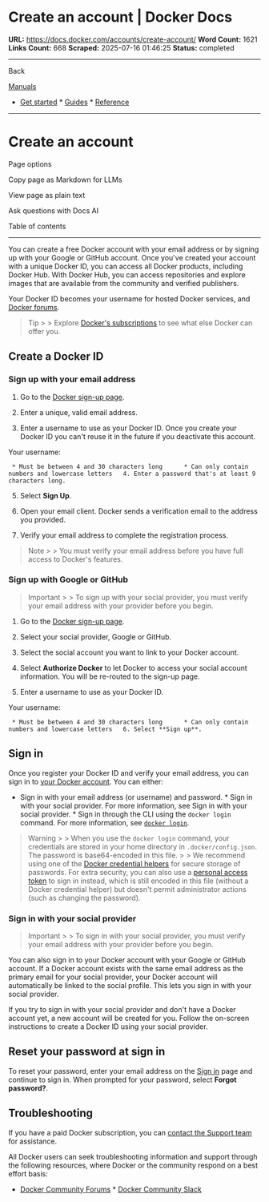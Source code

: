# Create an account | Docker Docs

**URL:** https://docs.docker.com/accounts/create-account/
**Word Count:** 1621
**Links Count:** 668
**Scraped:** 2025-07-16 01:46:25
**Status:** completed

---

Back

[Manuals](https://docs.docker.com/manuals/)

  * [Get started](https://docs.docker.com/get-started/)   * [Guides](https://docs.docker.com/guides/)   * [Reference](https://docs.docker.com/reference/)

* * *

# Create an account

Page options

Copy page as Markdown for LLMs

View page as plain text

Ask questions with Docs AI

Table of contents

* * *

You can create a free Docker account with your email address or by signing up with your Google or GitHub account. Once you've created your account with a unique Docker ID, you can access all Docker products, including Docker Hub. With Docker Hub, you can access repositories and explore images that are available from the community and verified publishers.

Your Docker ID becomes your username for hosted Docker services, and [Docker forums](https://forums.docker.com/).

> Tip >  > Explore [Docker's subscriptions](https://www.docker.com/pricing/) to see what else Docker can offer you.

## Create a Docker ID

### Sign up with your email address

  1. Go to the [Docker sign-up page](https://app.docker.com/signup/).

  2. Enter a unique, valid email address.

  3. Enter a username to use as your Docker ID. Once you create your Docker ID you can't reuse it in the future if you deactivate this account.

Your username:

     * Must be between 4 and 30 characters long      * Can only contain numbers and lowercase letters   4. Enter a password that's at least 9 characters long.

  5. Select **Sign Up**.

  6. Open your email client. Docker sends a verification email to the address you provided.

  7. Verify your email address to complete the registration process.

> Note >  > You must verify your email address before you have full access to Docker's features.

### Sign up with Google or GitHub

> Important >  > To sign up with your social provider, you must verify your email address with your provider before you begin.

  1. Go to the [Docker sign-up page](https://app.docker.com/signup/).

  2. Select your social provider, Google or GitHub.

  3. Select the social account you want to link to your Docker account.

  4. Select **Authorize Docker** to let Docker to access your social account information. You will be re-routed to the sign-up page.

  5. Enter a username to use as your Docker ID.

Your username:

     * Must be between 4 and 30 characters long      * Can only contain numbers and lowercase letters   6. Select **Sign up**.

## Sign in

Once you register your Docker ID and verify your email address, you can sign in to [your Docker account](https://login.docker.com/u/login/). You can either:

  * Sign in with your email address \(or username\) and password.   * Sign in with your social provider. For more information, see Sign in with your social provider.   * Sign in through the CLI using the `docker login` command. For more information, see [`docker login`](https://docs.docker.com/reference/cli/docker/login/).

> Warning >  > When you use the `docker login` command, your credentials are stored in your home directory in `.docker/config.json`. The password is base64-encoded in this file. >  > We recommend using one of the [Docker credential helpers](https://github.com/docker/docker-credential-helpers) for secure storage of passwords. For extra security, you can also use a [personal access token](https://docs.docker.com/security/for-developers/access-tokens/) to sign in instead, which is still encoded in this file \(without a Docker credential helper\) but doesn't permit administrator actions \(such as changing the password\).

### Sign in with your social provider

> Important >  > To sign in with your social provider, you must verify your email address with your provider before you begin.

You can also sign in to your Docker account with your Google or GitHub account. If a Docker account exists with the same email address as the primary email for your social provider, your Docker account will automatically be linked to the social profile. This lets you sign in with your social provider.

If you try to sign in with your social provider and don't have a Docker account yet, a new account will be created for you. Follow the on-screen instructions to create a Docker ID using your social provider.

## Reset your password at sign in

To reset your password, enter your email address on the [Sign in](https://login.docker.com/u/login) page and continue to sign in. When prompted for your password, select **Forgot password?**.

## Troubleshooting

If you have a paid Docker subscription, you can [contact the Support team](https://hub.docker.com/support/contact/) for assistance.

All Docker users can seek troubleshooting information and support through the following resources, where Docker or the community respond on a best effort basis:

  * [Docker Community Forums](https://forums.docker.com/)   * [Docker Community Slack](http://dockr.ly/comm-slack)